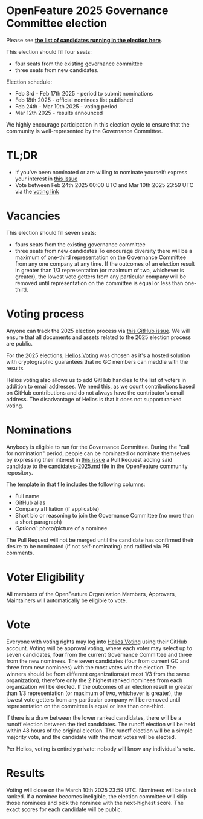 # OpenFeature 2025 Governance Committee election

Please see **[the list of candidates running in the election here](https://github.com/open-feature/community/blob/main/Elections/2025/Candidates.md)**.

This election should fill four seats:

- four seats from the existing governance committee
- three seats from new candidates.

Election schedule:

- Feb 3rd - Feb 17th 2025 - period to submit nominations
- Feb 18th 2025 - official nominees list published
- Feb 24th - Mar 10th 2025 - voting period
- Mar 12th 2025 - results announced

We highly encourage participation in this election cycle to ensure that the community is well-represented by the Governance Committee.

# TL;DR

- If you've been nominated or are willing to nominate yourself: express your interest in [this issue](https://github.com/open-feature/community/issues/417)
- Vote between Feb 24th 2025 00:00 UTC and Mar 10th 2025 23:59 UTC via the [voting link](https://vote.heliosvoting.org/helios/elections/0d3dca66-dd88-11ef-b00f-56fa8818c2bb/view)

# Vacancies

This election should fill seven seats:

- fours seats from the existing governance committee
- three seats from new candidates
  To encourage diversity there will be a maximum of one-third representation on the Governance Committee from any one company at any time.
  If the outcomes of an election result in greater than 1/3 representation (or maximum of two, whichever is greater), the lowest vote getters from any particular company will be removed until representation on the committee is equal or less than one-third.

# Voting process

Anyone can track the 2025 election process via [this GitHub issue](https://github.com/open-feature/community/issues/417).
We will ensure that all documents and assets related to the 2025 election process are public.

For the 2025 elections, [Helios Voting](https://vote.heliosvoting.org/) was chosen as it's a hosted solution with cryptographic guarantees that no GC members can meddle with the results.

Helios voting also allows us to add GitHub handles to the list of voters in addition to email addresses.
We need this, as we count contributions based on GitHub contributions and do not always have the contributor's email address.
The disadvantage of Helios is that it does not support ranked voting.

# Nominations

Anybody is eligible to run for the Governance Committee. During the "call for nomination" period, people can be nominated or nominate themselves by expressing their interest in [this issue](https://github.com/open-feature/community/issues/417) a Pull Request adding said candidate to the [candidates-2025.md](https://github.com/open-feature/community/blob/main/Elections/2025/Candidates.md) file in the OpenFeature community repository.

The template in that file includes the following columns:

- Full name
- GitHub alias
- Company affiliation (if applicable)
- Short bio or reasoning to join the Governance Committee (no more than a short paragraph)
- _Optional_: photo/picture of a nominee

The Pull Request will not be merged until the candidate has confirmed their desire to be nominated (if not self-nominating) and ratified via PR comments.

# Voter Eligibility

All members of the OpenFeature Organization Members, Approvers, Maintainers will automatically be eligible to vote.

# Vote

Everyone with voting rights may log into [Helios Voting](https://vote.heliosvoting.org/helios/elections/0d3dca66-dd88-11ef-b00f-56fa8818c2bb/view) using their GitHub account.
Voting will be approval voting, where each voter may select up to seven candidates, **four** from the current Governance Committee and three from the new nominees.
The seven candidates (four from current GC and three from new nominees) with the most votes win the election.
The winners should be from different organizations(at most 1/3 from the same organization), therefore only the 2 highest ranked nominees from each organization will be elected.
If the outcomes of an election result in greater than 1/3 representation (or maximum of two, whichever is greater), the lowest vote getters from any particular company will be removed until representation on the committee is equal or less than one-third.

If there is a draw between the lower ranked candidates, there will be a runoff election between the tied candidates.
The runoff election will be held within 48 hours of the original election.
The runoff election will be a simple majority vote, and the candidate with the most votes will be elected.

Per Helios, voting is entirely private: nobody will know any individual's vote.

# Results

Voting will close on the March 10th 2025 23:59 UTC. Nominees will be stack ranked.
If a nominee becomes ineligible, the election committee will skip those nominees and pick the nominee with the next-highest score.
The exact scores for each candidate will be public.
